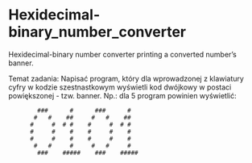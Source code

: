 # Hexidecimal-binary_number_converter
Hexidecimal-binary number converter printing a converted number’s banner.

Temat zadania:
Napisać program, który dla wprowadzonej z klawiatury cyfry w kodzie szestnastkowym wyświetli kod dwójkowy w postaci powiększonej - tzw. banner. Np.: dla 5 program powinien wyświetlić:

            ###      #      ###      #
           #   #    ##     #   #    ##
          #     #  # #    #     #  # #
          #     #    #    #     #    #
          #     #    #    #     #    #
           #   #     #     #   #     #
            ###    #####    ###    #####
    
